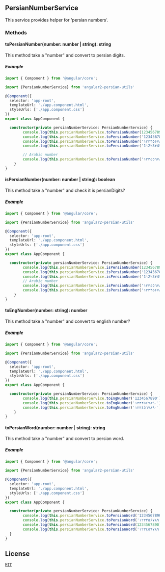 ## PersianNumberService

This service provides helper for 'persian numbers'.

### Methods

#### toPersianNumber(number: number | string): string

This method take a "number" and convert to persian digits.
##### Example

```typescript
import { Component } from '@angular/core';

import {PersianNumberService} from 'angular2-persian-utils'

@Component({
  selector: 'app-root',
  templateUrl: './app.component.html',
  styleUrls: ['./app.component.css']
})
export class AppComponent {

  constructor(private persianNumberService: PersianNumberService) {
        console.log(this.persianNumberService.toPersianNumber(1234567890));     //۱۲۳۴۵۶۷۸۹۰
        console.log(this.persianNumberService.toPersianNumber('1234567890'));   //۱۲۳۴۵۶۷۸۹۰
        console.log(this.persianNumberService.toPersianNumber('۱۲۳۴۵۶۷۸۹۰'));   //۱۲۳۴۵۶۷۸۹۰
        console.log(this.persianNumberService.toPersianNumber('1۱2۲3۳4۴5۵6۶7۷8۸9۹0۰')); //۱۱۲۲۳۳۴۴۵۵۶۶۷۷۸۸۹۹۰۰

        // Arabic number
        console.log(this.persianNumberService.toPersianNumber('۱۲۳٤٥٦۷۸۹۰'));   ////۱۲۳۴۵۶۷۸۹۰
    }
}
```

#### isPersianNumber(number: number | string): boolean

This method take a "number" and check it is persianDigits?

##### Example

```typescript
import { Component } from '@angular/core';

import {PersianNumberService} from 'angular2-persian-utils'

@Component({
  selector: 'app-root',
  templateUrl: './app.component.html',
  styleUrls: ['./app.component.css']
})
export class AppComponent {

  constructor(private persianNumberService: PersianNumberService) {
        console.log(this.persianNumberService.isPersianNumber(1234567890));     // false
        console.log(this.persianNumberService.isPersianNumber('1234567890'));   // false
        console.log(this.persianNumberService.isPersianNumber('1۱2۲3۳4۴5۵6۶7۷8۸9۹0۰')); // flase
        // Arabic number
        console.log(this.persianNumberService.isPersianNumber('۱۲۳٤٥٦۷۸۹۰'));   // flase
        console.log(this.persianNumberService.isPersianNumber('۱۲۳۴۵۶۷۸۹۰'));   // true
    }
}
```

#### toEngNumber(number: string): number

This method take a "number" and convert to english number?

##### Example

```typescript
import { Component } from '@angular/core';

import {PersianNumberService} from 'angular2-persian-utils'

@Component({
  selector: 'app-root',
  templateUrl: './app.component.html',
  styleUrls: ['./app.component.css']
})
export class AppComponent {

  constructor(private persianNumberService: PersianNumberService) {
        console.log(this.persianNumberService.toEngNumber('1234567890'));   // 1234567890 
        console.log(this.persianNumberService.toEngNumber('۱۲۳۴۵۶۷۸۹۰'));   // 1234567890
        console.log(this.persianNumberService.toEngNumber('۱۲۳٤٥٦۷۸۹۰'));   // throw ۱۲۳٤٥٦۷۸۹۰ is not valid persian Number
    }
}
```

#### toPersianWord(number: number | string): string

This method take a "number" and convert to persian word.

##### Example

```typescript
import { Component } from '@angular/core';

import {PersianNumberService} from 'angular2-persian-utils'

@Component({
  selector: 'app-root',
  templateUrl: './app.component.html',
  styleUrls: ['./app.component.css']
})
export class AppComponent {

  constructor(private persianNumberService: PersianNumberService) {
        console.log(this.persianNumberService.toPersianWord('1234567890'));   // یک میلیارد و دویست و سی و چهار میلیون و پانصد و شصت و هفت هزار و هشتصد و نود
        console.log(this.persianNumberService.toPersianWord('۱۲۳۴۵۶۷۸۹۰'));   // یک میلیارد و دویست و سی و چهار میلیون و پانصد و شصت و هفت هزار و هشتصد و نود 
        console.log(this.persianNumberService.toPersianWord(1234567890));     // یک میلیارد و دویست و سی و چهار میلیون و پانصد و شصت و هفت هزار و هشتصد و نود
        console.log(this.persianNumberService.toPersianWord('۱۲۳٤٥٦۷۸۹۰'));   // error: ۱۲۳٤٥٦۷۸۹۰ is not valid persian Number
  }
}
```

## License

[`MIT`](./LICENSE.md)